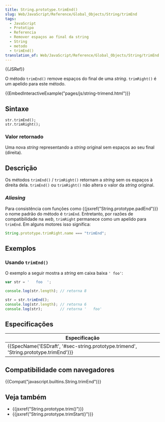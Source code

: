 ```yaml
---
title: String.prototype.trimEnd()
slug: Web/JavaScript/Reference/Global_Objects/String/trimEnd
tags:
  - JavaScript
  - Prototipo
  - Referencia
  - Remover espaços ao final da string
  - String
  - metodo
  - trimEnd()
translation_of: Web/JavaScript/Reference/Global_Objects/String/trimEnd
---
```

{{JSRef}}

O método `trimEnd()` remove espaços do final de uma _string_. `trimRight()` é um apelido para este método.

{{EmbedInteractiveExample("pages/js/string-trimend.html")}}

## Sintaxe

    str.trimEnd();
    str.trimRight();

### Valor retornado

Uma nova _string_ representando a _string_ original sem espaços ao seu final (direita).

## Descrição

Os métodos `trimEnd()` / `trimRight()` retornam a _string_ sem os espaços à direita dela. `trimEnd()` ou `trimRight()` não altera o valor da _string_ original.

### _Aliasing_

Para consistência com funções como {{jsxref("String.prototype.padEnd")}} o nome padrão do método é `trimEnd`. Entretanto, por razões de compatibilidade na _web_, `trimRight` permanece como um apelido para `trimEnd`. Em alguns motores isso significa:

```js
String.prototype.trimRight.name === "trimEnd";
```

## Exemplos

### Usando `trimEnd()`

O exemplo a seguir mostra a _string_ em caixa baixa `' foo'`:

```js
var str = '   foo  ';

console.log(str.length); // retorna 8

str = str.trimEnd();
console.log(str.length); // retorna 6
console.log(str);        // retorna '   foo'
```

## Especificações

| Especificação                                                                                                    |
| ---------------------------------------------------------------------------------------------------------------- |
| {{SpecName('ESDraft', '#sec-string.prototype.trimend', 'String.prototype.trimEnd')}} |

## Compatibilidade com navegadores

{{Compat("javascript.builtins.String.trimEnd")}}

## Veja também

- {{jsxref("String.prototype.trim()")}}
- {{jsxref("String.prototype.trimStart()")}}
